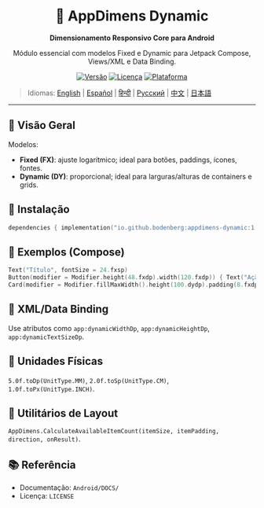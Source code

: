 <div align="center">
    <h1>📐 AppDimens Dynamic</h1>
    <p><strong>Dimensionamento Responsivo Core para Android</strong></p>
    <p>Módulo essencial com modelos Fixed e Dynamic para Jetpack Compose, Views/XML e Data Binding.</p>

[![Versão](https://img.shields.io/badge/version-1.0.5-blue.svg)](https://github.com/bodenberg/appdimens/releases)
[![Licença](https://img.shields.io/badge/license-Apache%202.0-green.svg)](../../../LICENSE)
[![Plataforma](https://img.shields.io/badge/platform-Android%2021+-orange.svg)](https://developer.android.com/)
</div>

> Idiomas: [English](../../../../Android/appdimens_dynamic/README.md) | [Español](../../es/Android/appdimens_dynamic/README.md) | [हिन्दी](../../hi/Android/appdimens_dynamic/README.md) | [Русский](../../ru/Android/appdimens_dynamic/README.md) | [中文](../../zh/Android/appdimens_dynamic/README.md) | [日本語](../../ja/Android/appdimens_dynamic/README.md)

---

## 🎯 Visão Geral

Modelos:
- **Fixed (FX)**: ajuste logarítmico; ideal para botões, paddings, ícones, fontes.
- **Dynamic (DY)**: proporcional; ideal para larguras/alturas de containers e grids.

## 🚀 Instalação
```kotlin
dependencies { implementation("io.github.bodenberg:appdimens-dynamic:1.0.5") }
```

## 🎨 Exemplos (Compose)
```kotlin
Text("Título", fontSize = 24.fxsp)
Button(modifier = Modifier.height(48.fxdp).width(120.fxdp)) { Text("Ação") }
Card(modifier = Modifier.fillMaxWidth().height(100.dydp).padding(8.fxdp)) { /* ... */ }
```

## 📄 XML/Data Binding
Use atributos como `app:dynamicWidthDp`, `app:dynamicHeightDp`, `app:dynamicTextSizeDp`.

## 📏 Unidades Físicas
`5.0f.toDp(UnitType.MM)`, `2.0f.toSp(UnitType.CM)`, `1.0f.toPx(UnitType.INCH)`.

## 🧮 Utilitários de Layout
`AppDimens.CalculateAvailableItemCount(itemSize, itemPadding, direction, onResult)`.

## 📚 Referência
- Documentação: `Android/DOCS/`
- Licença: `LICENSE`
